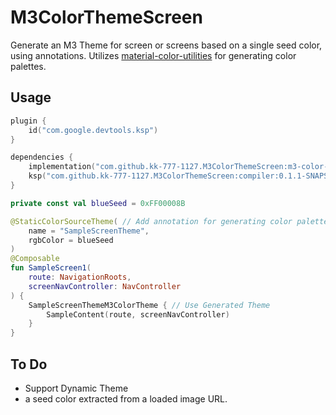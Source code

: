 # M3ColorThemeScreen

Generate an M3 Theme for screen or screens based on a single seed color, using annotations. 
Utilizes [material-color-utilities](https://github.com/material-foundation/material-color-utilities) for generating color palettes.

## Usage
```gradle.kts
plugin {
    id("com.google.devtools.ksp")
}

dependencies {
    implementation("com.github.kk-777-1127.M3ColorThemeScreen:m3-color-theme-screen:0.1.1-SNAPSHOT")
    ksp("com.github.kk-777-1127.M3ColorThemeScreen:compiler:0.1.1-SNAPSHOT")
}
```

```kotlin
private const val blueSeed = 0xFF00008B

@StaticColorSourceTheme( // Add annotation for generating color palette and theme at build time.
    name = "SampleScreenTheme",
    rgbColor = blueSeed
)
@Composable
fun SampleScreen1(
    route: NavigationRoots,
    screenNavController: NavController
) {
    SampleScreenThemeM3ColorTheme { // Use Generated Theme 
        SampleContent(route, screenNavController)
    }
}
```

## To Do
- Support Dynamic Theme
- a seed color extracted from a loaded image URL.
